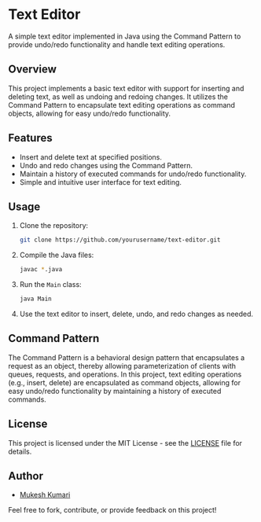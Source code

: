 # Text Editor

A simple text editor implemented in Java using the Command Pattern to provide undo/redo functionality and handle text editing operations.

## Overview

This project implements a basic text editor with support for inserting and deleting text, as well as undoing and redoing changes. It utilizes the Command Pattern to encapsulate text editing operations as command objects, allowing for easy undo/redo functionality.

## Features

- Insert and delete text at specified positions.
- Undo and redo changes using the Command Pattern.
- Maintain a history of executed commands for undo/redo functionality.
- Simple and intuitive user interface for text editing.

## Usage

1. Clone the repository:

    ```bash
    git clone https://github.com/yourusername/text-editor.git
    ```

2. Compile the Java files:

    ```bash
    javac *.java
    ```

3. Run the `Main` class:

    ```bash
    java Main
    ```

4. Use the text editor to insert, delete, undo, and redo changes as needed.

## Command Pattern

The Command Pattern is a behavioral design pattern that encapsulates a request as an object, thereby allowing parameterization of clients with queues, requests, and operations. In this project, text editing operations (e.g., insert, delete) are encapsulated as command objects, allowing for easy undo/redo functionality by maintaining a history of executed commands.

## License

This project is licensed under the MIT License - see the [LICENSE](LICENSE) file for details.

## Author

- [Mukesh Kumari](https://github.com/mukeshkumari1)

Feel free to fork, contribute, or provide feedback on this project!
